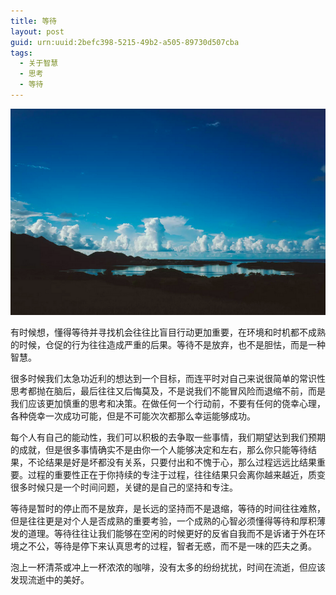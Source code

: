 ```yaml
---
title: 等待
layout: post
guid: urn:uuid:2befc398-5215-49b2-a505-89730d507cba
tags:
  - 关于智慧
  - 思考
  - 等待
---
```



[![](/media/files/2010/10/29/dd.png)](https://bolg-1257385283.cos.ap-chengdu.myqcloud.com/2010/10/29/dd.png)

有时候想，懂得等待并寻找机会往往比盲目行动更加重要，在环境和时机都不成熟的时候，仓促的行为往往造成严重的后果。等待不是放弃，也不是胆怯，而是一种智慧。

很多时候我们太急功近利的想达到一个目标，而连平时对自己来说很简单的常识性思考都抛在脑后，最后往往又后悔莫及，不是说我们不能冒风险而退缩不前，而是我们应该更加慎重的思考和决策。在做任何一个行动前，不要有任何的侥幸心理，各种侥幸一次成功可能，但是不可能次次都那么幸运能够成功。

每个人有自己的能动性，我们可以积极的去争取一些事情，我们期望达到我们预期的成就，但是很多事情确实不是由你一个人能够决定和左右，那么你只能等待结果，不论结果是好是坏都没有关系，只要付出和不愧于心，那么过程远远比结果重要。过程的重要性正在于你持续的专注于过程，往往结果只会离你越来越近，质变很多时候只是一个时间问题，关键的是自己的坚持和专注。

等待是暂时的停止而不是放弃，是长远的坚持而不是退缩，等待的时间往往难熬，但是往往更是对个人是否成熟的重要考验，一个成熟的心智必须懂得等待和厚积薄发的道理。等待往往让我们能够在空闲的时候更好的反省自我而不是诉诸于外在环境之不公，等待是停下来认真思考的过程，智者无惑，而不是一味的匹夫之勇。

泡上一杯清茶或冲上一杯浓浓的咖啡，没有太多的纷纷扰扰，时间在流逝，但应该发现流逝中的美好。